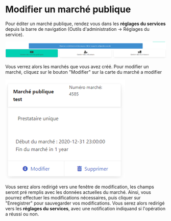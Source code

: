 # Modifier un marché publique

Pour éditer un marché publique, rendez vous dans les **réglages du services** depuis la barre de navigation (Outils d'administration -> Réglages du service).

![Cliquez sur le bouton à gauche "Gestion des marchés publiques"](<../../.gitbook/assets/image (5) (1).png>)

Vous verrez alors les marchés que vous avez créé. Pour modifier un marché, cliquez sur le bouton "Modifier" sur la carte du marché a modifier

![Un exemple de marché](<../../.gitbook/assets/image (2).png>)

Vous serez alors redirigé vers une fenêtre de modification, les champs seront pré remplis avec les données actuelles du marché. Ainsi, vous pourrez effectuer les modifications nécessaires, puis cliquer sur "Enregistrer" pour sauvegarder vos modifications. Vous serez alors redirigé vers les **réglages du services**, avec une notification indiquand si l'opération a réussi ou non.&#x20;
